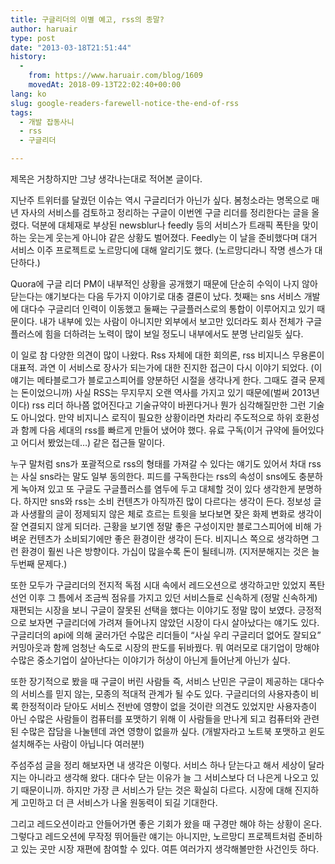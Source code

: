 ```yaml
---
title: 구글리더의 이별 예고, rss의 종말?
author: haruair
type: post
date: "2013-03-18T21:51:44"
history:
  - 
    from: https://www.haruair.com/blog/1609
    movedAt: 2018-09-13T22:02:40+00:00
lang: ko
slug: google-readers-farewell-notice-the-end-of-rss
tags:
  - 개발 잡동사니
  - rss
  - 구글리더

---
```

제목은 거창하지만 그냥 생각나는대로 적어본 글이다.

지난주 트위터를 달궜던 이슈는 역시 구글리더가 아닌가 싶다. 봄청소라는 명목으로 매년 자사의 서비스를 검토하고 정리하는 구글이 이번엔 구글 리더를 정리한다는 글을 올렸다. 덕분에 대체재로 부상된 newsblur나 feedly 등의 서비스가 트래픽 폭탄을 맞이하는 웃는게 웃는게 아니야 같은 상황도 벌어졌다. Feedly는 이 날을 준비했다며 대거 서비스 이주 프로젝트로 노르망디에 대해 알리기도 했다. (노르망디라니 작명 센스가 대단하다.)

Quora에 구글 리더 PM이 내부적인 상황을 공개했기 때문에 단순히 수익이 나지 않아 닫는다는 얘기보다는 다음 두가지 이야기로 대충 결론이 났다. 첫째는 sns 서비스 개발에 대다수 구글리더 인력이 이동했고 둘째는 구글플러스로의 통합이 이루어지고 있기 때문이다. 내가 내부에 있는 사람이 아니지만 외부에서 보고만 있더라도 회사 전체가 구글플러스에 힘을 더하려는 노력이 많이 보일 정도니 내부에서도 분명 난리일듯 싶다.

이 일로 참 다양한 의견이 많이 나왔다. Rss 자체에 대한 회의론, rss 비지니스 무용론이 대표적. 과연 이 서비스로 장사가 되는가에 대한 진지한 접근이 다시 이야기 되었다. (이 얘기는 메타블로그가 블로고스피어를 양분하던 시절을 생각나게 한다. 그때도 결국 문제는 돈이었으니까) 사실 RSS는 무지무지 오랜 역사를 가지고 있기 때문에(벌써 2013년이다) rss 리더 하나쯤 없어진다고 기술규약이 바뀐다거나 뭔가 심각해질만한 그런 기술도 아니었다. 만약 비지니스 로직이 필요한 상황이라면 차라리 주도적으로 하위 호환성과 함께 다음 세대의 rss를 빠르게 만들어 냈어야 했다. 유료 구독(이거 규약에 들어있다고 어디서 봤었는데&#8230;) 같은 접근들 말이다.

누구 말처럼 sns가 포괄적으로 rss의 형태를 가져갈 수 있다는 얘기도 있어서 차대 rss는 사실 sns라는 말도 일부 동의한다. 피드를 구독한다는 rss의 속성이 sns에도 충분하게 녹아져 있고 또 구글도 구글플러스를 염두에 두고 대체할 것이 있다 생각한게 분명하다. 하지만 sns와 rss는 소비 컨텐츠가 아직까진 많이 다르다는 생각이 든다. 정보성 글과 사생활의 글이 정제되지 않은 체로 흐르는 트윗을 보다보면 잦은 화제 변화로 생각이 잘 연결되지 않게 되더라. 근황을 보기엔 정말 좋은 구성이지만 블로그스피어에 비해 가벼운 컨텐츠가 소비되기에만 좋은 환경이란 생각이 든다. 비지니스 쪽으로 생각하면 그런 환경이 훨씬 나은 방향이다. 가십이 많을수록 돈이 될테니까. (지저분해지는 것은 늘 두번째 문제다.)

또한 모두가 구글리더의 전지적 독점 시대 속에서 레드오션으로 생각하고만 있었지 폭탄 선언 이후 그 틈에서 조금씩 점유를 가지고 있던 서비스들로 신속하게 (정말 신속하게) 재편되는 시장을 보니 구글이 잘못된 선택을 했다는 이야기도 정말 많이 보였다. 긍정적으로 보자면 구글리더에 가려져 들어나지 않았던 시장이 다시 살아났다는 얘기도 있다. 구글리더의 api에 의해 굴러가던 수많은 리더들이 &#8220;사실 우리 구글리더 없어도 잘되요&#8221; 커밍아웃과 함께 엄청난 속도로 시장의 판도를 뒤바꿨다. 뭐 여러모로 대기업이 망해야 수많은 중소기업이 살아난다는 이야기가 허상이 아닌게 들어난게 아닌가 싶다.

또한 장기적으로 봤을 때 구글이 버린 사람들 즉, 서비스 난민은 구글이 제공하는 대다수의 서비스를 믿지 않는, 모종의 적대적 관계가 될 수도 있다. 구글리더의 사용자층이 비록 한정적이라 닫아도 서비스 전반에 영향이 없을 것이란 의견도 있었지만 사용자층이 아닌 수많은 사람들이 컴퓨터를 포맷하기 위해 이 사람들을 만나게 되고 컴퓨터와 관련된 수많은 잡담을 나눌텐데 과연 영향이 없을까 싶다. (개발자라고 노트북 포맷하고 윈도 설치해주는 사람이 아닙니다 여러분!)

주섬주섬 글을 정리 해보자면 내 생각은 이렇다. 서비스 하나 닫는다고 해서 세상이 달라지는 아니라고 생각해 왔다. 대다수 닫는 이유가 늘 그 서비스보다 더 나은게 나오고 있기 때문이니까. 하지만 가장 큰 서비스가 닫는 것은 확실히 다르다. 시장에 대해 진지하게 고민하고 더 큰 서비스가 나올 원동력이 되길 기대한다.

그리고 레드오션이라고 안들어가면 좋은 기회가 왔을 때 구경만 해야 하는 상황이 온다. 그렇다고 레드오션에 무작정 뛰어들란 얘기는 아니지만, 노르망디 프로젝트처럼 준비하고 있는 곳만 시장 재편에 참여할 수 있다. 여튼 여러가지 생각해볼만한 사건인듯 하다.